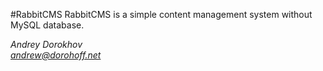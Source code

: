 #RabbitCMS
RabbitCMS is a simple content management system without MySQL database.

*Andrey Dorokhov<br />
andrew@dorohoff.net*
